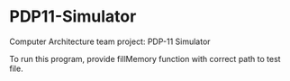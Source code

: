 # PDP11-Simulator
Computer Architecture team project: PDP-11 Simulator

To run this program, provide fillMemory function with correct path to test file.
